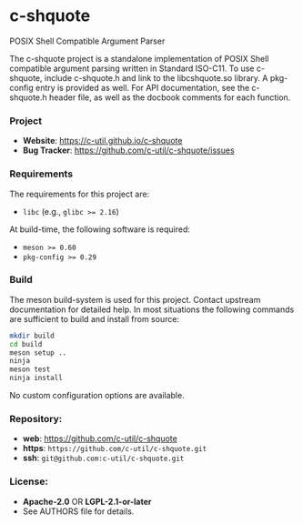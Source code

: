 c-shquote
=========

POSIX Shell Compatible Argument Parser

The c-shquote project is a standalone implementation of POSIX Shell compatible
argument parsing written in Standard ISO-C11. To use c-shquote, include
c-shquote.h and link to the libcshquote.so library. A pkg-config entry is
provided as well. For API documentation, see the c-shquote.h header file, as
well as the docbook comments for each function.

### Project

 * **Website**: <https://c-util.github.io/c-shquote>
 * **Bug Tracker**: <https://github.com/c-util/c-shquote/issues>

### Requirements

The requirements for this project are:

 * `libc` (e.g., `glibc >= 2.16`)

At build-time, the following software is required:

 * `meson >= 0.60`
 * `pkg-config >= 0.29`

### Build

The meson build-system is used for this project. Contact upstream
documentation for detailed help. In most situations the following
commands are sufficient to build and install from source:

```sh
mkdir build
cd build
meson setup ..
ninja
meson test
ninja install
```

No custom configuration options are available.

### Repository:

 - **web**:   <https://github.com/c-util/c-shquote>
 - **https**: `https://github.com/c-util/c-shquote.git`
 - **ssh**:   `git@github.com:c-util/c-shquote.git`

### License:

 - **Apache-2.0** OR **LGPL-2.1-or-later**
 - See AUTHORS file for details.
